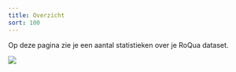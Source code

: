 ```yaml
---
title: Overzicht
sort: 100
---
```


Op deze pagina zie je een aantal statistieken over je RoQua dataset.

<img src="/rom_manual/assets/images/screenshots/overzicht.png" />
